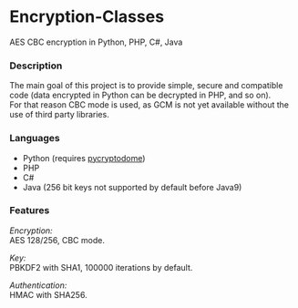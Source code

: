 # Encryption-Classes
AES CBC encryption in Python, PHP, C#, Java

### Description  
The main goal of this project is to provide simple, secure and compatible code (data encrypted in Python can be decrypted in PHP, and so on).  
For that reason CBC mode is used, as GCM is not yet available without the use of third party libraries.

### Languages  
 - Python (requires [pycryptodome](https://www.pycryptodome.org/en/latest/index.html))
 - PHP 
 - C# 
 - Java (256 bit keys not supported by default before Java9)
 
 ### Features  
_Encryption:_  
AES 128/256, CBC mode.  

_Key:_  
PBKDF2 with SHA1, 100000 iterations by default.  

_Authentication:_  
HMAC with SHA256.
